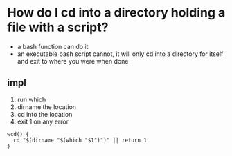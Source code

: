 # How do I cd into a directory holding a file with a script?

- a bash function can do it
- an executable bash script cannot, it will only cd into a directory for itself and exit to where you were when done

## impl

1. run which
1. dirname the location
1. cd into the location
1. exit 1 on any error

```
wcd() {
  cd "$(dirname "$(which "$1")")" || return 1
}
```